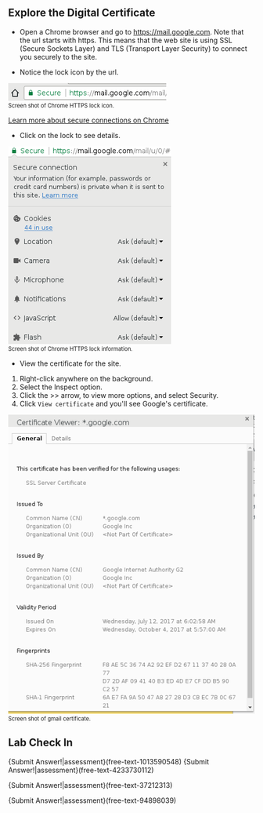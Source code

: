 
## Explore the Digital Certificate
 - Open a Chrome browser and go to https://mail.google.com.
Note that the url starts with https. This means that the web site is using SSL (Secure Sockets Layer) and TLS (Transport Layer Security) to connect you securely to the site.

 - Notice the lock icon by the url. 
<figure class="snippetimg" style="margin:0; width:100%">
  <img src=".guides/img/https-lock-icon.png">
  <figcaption style="font-size: 0.8em; text-align: left;">  Screen shot of Chrome HTTPS lock icon.  
</figure>



[Learn more about secure connections on Chrome](https://support.google.com/chrome/answer/95617?hl=en)

 - Click on the lock to see details. 

<figure class="snippetimg" style="margin:0; width:100%">
  <img src=".guides/img/https-lock-info.png">
  <figcaption style="font-size: 0.8em; text-align: left;">  Screen shot of Chrome HTTPS lock information.  
</figure>

 - View the certificate for the site. 

1.  Right-click anywhere on the background.
1.  Select the Inspect option.
1.  Click the >> arrow, to view more options, and select Security.
1.  Click ```View certificate``` and you'll see Google's certificate.

<figure class="snippetimg" style="margin:0; width:100%">
  <img src=".guides/img/chrome-cert.png">
  <figcaption style="font-size: 0.8em; text-align: left;">  Screen shot of gmail certificate.  
</figure>

## Lab Check In

{Submit Answer!|assessment}(free-text-1013590548)
{Submit Answer!|assessment}(free-text-4233730112)

{Submit Answer!|assessment}(free-text-37212313)

{Submit Answer!|assessment}(free-text-94898039)

